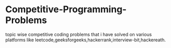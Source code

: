 # Competitive-Programming-Problems

topic wise competitive coding problems that i have solved on various platforms like leetcode,geeksforgeeks,hackerrank,interview-bit,hackereath.
